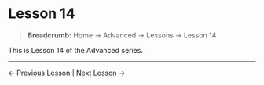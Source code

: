 # Lesson 14

> **Breadcrumb:** Home → Advanced → Lessons → Lesson 14

This is Lesson 14 of the Advanced series.

---

[← Previous Lesson](lesson_13.md) | [Next Lesson →](lesson_15.md)
